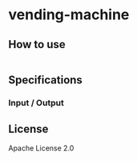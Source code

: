 # vending-machine

## How to use

```
```

## Specifications

### Input / Output

## License

Apache License 2.0
